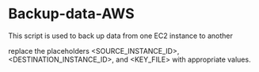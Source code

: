 # Backup-data-AWS
This script is used to back up data from one EC2 instance to another

replace the placeholders <SOURCE_INSTANCE_ID>, <DESTINATION_INSTANCE_ID>, and <KEY_FILE> with appropriate values.
